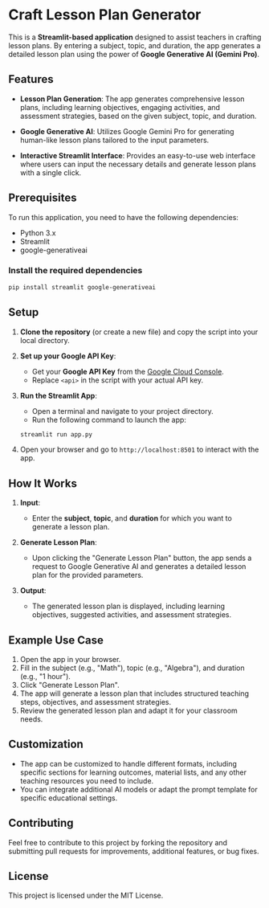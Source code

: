 
# Craft Lesson Plan Generator

This is a **Streamlit-based application** designed to assist teachers in crafting lesson plans. By entering a subject, topic, and duration, the app generates a detailed lesson plan using the power of **Google Generative AI (Gemini Pro)**.

## Features

- **Lesson Plan Generation**: The app generates comprehensive lesson plans, including learning objectives, engaging activities, and assessment strategies, based on the given subject, topic, and duration.
  
- **Google Generative AI**: Utilizes Google Gemini Pro for generating human-like lesson plans tailored to the input parameters.

- **Interactive Streamlit Interface**: Provides an easy-to-use web interface where users can input the necessary details and generate lesson plans with a single click.

## Prerequisites

To run this application, you need to have the following dependencies:

- Python 3.x
- Streamlit
- google-generativeai

### Install the required dependencies

```bash
pip install streamlit google-generativeai
```

## Setup

1. **Clone the repository** (or create a new file) and copy the script into your local directory.

2. **Set up your Google API Key**:
   - Get your **Google API Key** from the [Google Cloud Console](https://console.cloud.google.com/).
   - Replace `<api>` in the script with your actual API key.

3. **Run the Streamlit App**:
   - Open a terminal and navigate to your project directory.
   - Run the following command to launch the app:
   
   ```bash
   streamlit run app.py
   ```

4. Open your browser and go to `http://localhost:8501` to interact with the app.

## How It Works

1. **Input**: 
   - Enter the **subject**, **topic**, and **duration** for which you want to generate a lesson plan.

2. **Generate Lesson Plan**: 
   - Upon clicking the "Generate Lesson Plan" button, the app sends a request to Google Generative AI and generates a detailed lesson plan for the provided parameters.

3. **Output**: 
   - The generated lesson plan is displayed, including learning objectives, suggested activities, and assessment strategies.

## Example Use Case

1. Open the app in your browser.
2. Fill in the subject (e.g., "Math"), topic (e.g., "Algebra"), and duration (e.g., "1 hour").
3. Click "Generate Lesson Plan".
4. The app will generate a lesson plan that includes structured teaching steps, objectives, and assessment strategies.
5. Review the generated lesson plan and adapt it for your classroom needs.

## Customization

- The app can be customized to handle different formats, including specific sections for learning outcomes, material lists, and any other teaching resources you need to include.
- You can integrate additional AI models or adapt the prompt template for specific educational settings.

## Contributing

Feel free to contribute to this project by forking the repository and submitting pull requests for improvements, additional features, or bug fixes.

## License

This project is licensed under the MIT License.
